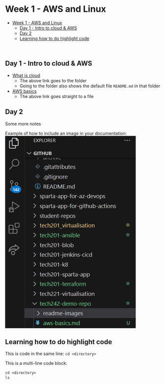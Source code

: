 # Week 1 - AWS and Linux

- [Week 1 - AWS and Linux](#week-1---aws-and-linux)
  - [Day 1 - Intro to cloud \& AWS](#day-1---intro-to-cloud--aws)
  - [Day 2](#day-2)
  - [Learning how to do highlight code](#learning-how-to-do-highlight-code)

<br>

## Day 1 - Intro to cloud & AWS

- [What is cloud](what-is-cloud)
  - The above link goes to the folder
  - Going to the folder also shows the default file `README.md` in that folder
- [AWS basics](aws-basics/README.md)
  - The above link goes straight to a file

## Day 2

Some more notes

Example of how to include an image in your documentation:<br>
![screenshot-vscode-files-and-folders](readme-images/screenshot-vscode-files-and-folders.png)


## Learning how to do highlight code

This is code in the same line: `cd <directory>`

This is a multi-line code block: 
```
cd <directory>
ls
```